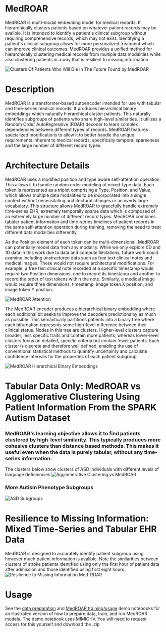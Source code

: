 # MedROAR
MedROAR is multi-modal embedding model for medical records. It hierarchically clusters patients based on whatever patient records may be avalible. It is intended to identify a patient's clinical subgroup without requiring comprehensive records, which may not exist. Identifying a patient's clinical subgroup allows for more personalized treatment which can improve clinical outcomes. MedROAR provides a unified method for hierarchically clustering medical records from multiple data modalities while also clustering patients in a way that is resilient to missing information.

![Clusters Of Patients Who Will Die In The Future Found by MedROAR](resources/cluster.png)

# Description
MedROAR is a transformer-based autoencoder intended for use with tabular and time-series medical records. It produces hierarchical binary embeddings which naturally hierarchical cluster patients. This naturally identifies subgroups of patients who share high-level similarities. It utilizes a Random Order AutoRegressive (ROAR) decoder to learn complex dependencies between different types of records. MedROAR features specialized modifications to allow it to better handle the unique requirements inherent to medical records, specifically temporal sparseness and the large number of different record types.

# Architecture Details
MedROAR uses a modified position and type aware self-attention operation. This allows it to handle random order modeling of mixed-type data. Each token is represented as a triplet comprising a Type, Position, and Value, which allows multiple data modalities to be incorporated into a single context without necessitating architectural changes or an overly large vocabulary. This structure allows MedROAR to gracefully handle extremely time-series EHR, extremely temporally sparse data which is composed of an extremely large number of different record types. MedROAR combines tabular patient information and time-series timelines of patient records in the same self-attention operation during training, removing the need to treat different data modalities differently. 

As the Position element of each token can be multi-dimensional, MedROAR can potentially model data from any modality. While we only explore 0D and 1D data in this work due to data and compute limitations, future work could examine including unstructured data such as free text clinical notes and medical images. These would not require architectural modifications. For example, a free text clinical note recorded at a specific timestamp would require two Position dimensions, one to record its timestamp and another to record the order of text tokens within the note. Similarly, a medical image would require three dimensions, timestamp, image token X position, and image token Y position.

![MedROAR Attention](resources/figure_2_attention.png)

The MedROAR encoder produces a hierarchical binary embedding where each additional bit seeks to improve the decoders predictions by as much as possible. This semantically partitions patients into a binary tree where each bifurcation represents some high-level difference between their clinical status. Nodes in this tree are clusters. Higher-level clusters capture broader, less specific traits and contain more patients, whereas lower-level clusters focus on detailed, specific criteria but contain fewer patients. Each cluster is discrete and therefore well defined, enabling the use of conventional statistical methods to quantify uncertainty and calculate confidence intervals for the properties of each patient subgroup.

![MedROAR Hierarchical Binary Embeddings](resources/figure_3_translation.png)

# Tabular Data Only: MedROAR vs Agglomerative Clustering Using Patient Information From the SPARK Autism Dataset
### MedROAR's learning objective allows it to find patients clustered by high-level similarity. This typically produces more cohesive clusters than distance based methods. This makes it useful even when the data is purely tabular, without any time-series information.
The clusters below show clusters of ASD individuals with different levels of language deficiencies 
![Agglomerative Clustering vs MedROAR](resources/figure_4_language.png)

### More Autism Phenotype Subgroups
![ASD Subgroups](resources/figure_5_asd_clusters.png)

# Resilience to Missing Information: Mixed Time-Series and Tabular EHR Data
MedROAR is designed to accurately identify patient subgroup using however much patient information is avalible. Note the similarities between clusters of stroke patients identified using only the first hour of patient data after admission and those identified using first eight hours.
![Resilience to Missing Information Med-ROAR](resources/figure_6_missing_information.png)

# Usage
See the [data preparation](data_prepare.ipynb) and [MedROAR training/usage](MedROAR_demo.ipynb) demo notebooks for an illustrated version of how to prepare data, train, and run MedROAR models. The demo notebook uses MIMIC-IV. You will need to request access for this yourself and download the .zip
